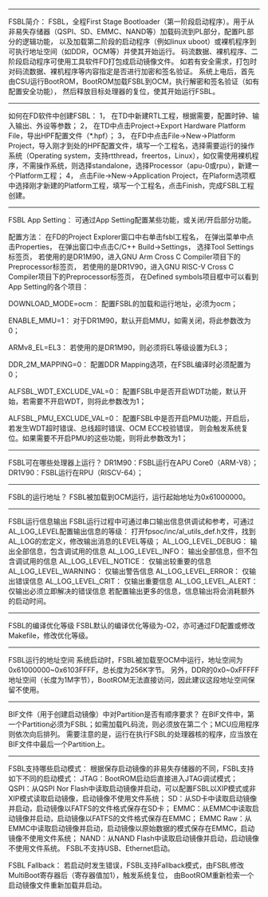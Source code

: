 ----------------------------------------------------
FSBL简介：
FSBL，全程First Stage Bootloader（第一阶段启动程序）。用于从非易失存储器（QSPI、SD、EMMC、NAND等）加载码流到PL部分，配置PL部分的逻辑功能，
以及加载第二阶段的启动程序（例如linux uboot）或裸机程序到可执行地址空间（如DDR，OCM等）并使其开始运行。
码流数据、裸机程序、二阶段启动程序可使用工具软件FD打包成启动镜像文件。
如若有安全需求，打包时对码流数据、裸机程序等内容指定是否进行加密和签名验证。
系统上电后，首先由CSU运行BootROM，BootROM加载FSBL到OCM，执行解密和签名验证（如有配置安全功能），
然后释放目标处理器的复位，使其开始运行FSBL。

----------------------------------------------------
如何在FD软件中创建FSBL：
1，	在TD中新建RTL工程，根据需要，配置时钟、输入输出、外设等参数；
2，	在TD中点击Project->Export Hardware Platform File，导出HPF配置文件（*.hpf）；
3，	在FD中点击File->New->Platform Project，导入刚才到处的HPF配置文件，填写一个工程名，选择需要运行的操作系统（Operating system，支持rtthread，freertos，Linux），如仅需使用裸机程序，不需操作系统，则选择standalone，选择Processor（apu-0或rpu），新建一个Platform工程；
4，	点击File->New->Application Project，在Plaform选项框中选择刚才新建的Platform工程，填写一个工程名，点击Finish，完成FSBL工程创建。

----------------------------------------------------
FSBL App Setting：
可通过App Setting配置某些功能，或关闭/开启部分功能。

配置方法：
在FD的Project Explorer窗口中右单击fsbl工程名，
在弹出菜单中点击Properties，
在弹出窗口中点击C/C++ Build->Settings，
选择Tool Settings标签页，
若使用的是DR1M90，进入GNU Arm Cross C Compiler项目下的Preprocessor标签页，
若使用的是DR1V90，进入GNU RISC-V Cross C Compiler项目下的Preprocessor标签页，
在Defined symbols项目框中可以看到App Setting的各个项目：

DOWNLOAD_MODE=ocm：  配置FSBL的加载和运行地址，必须为ocm；

ENABLE_MMU=1：  对于DR1M90，默认开启MMU，如需关闭，将此参数改为0；

ARMv8_EL=EL3：  若使用的是DR1M90，则必须将EL等级设置为EL3；

DDR_2M_MAPPING=0：  配置DDR Mapping选项，在FSBL编译时必须配置为0；

ALFSBL_WDT_EXCLUDE_VAL=0：  配置FSBL中是否开启WDT功能，默认开始，若需要不开启WDT，则将此参数改为1；

ALFSBL_PMU_EXCLUDE_VAL=0：  配置FSBL中是否开启PMU功能，开启后，若发生WDT超时错误、总线超时错误、OCM ECC校验错误，
                            则会触发系统复位。如果需要不开启PMU的这些功能，则将此参数改为1；

----------------------------------------------------
FSBL可在哪些处理器上运行？
DR1M90：FSBL运行在APU Core0（ARM-V8）；
DR1V90：FSBL运行在RPU（RISCV-64）；

----------------------------------------------------
FSBL的运行地址？
FSBL被加载到OCM运行，运行起始地址为0x61000000。

----------------------------------------------------
FSBL运行信息输出
FSBL运行过程中可通过串口输出信息供调试和参考，可通过AL_LOG_LEVEL配置输出信息的等级：
打开fpsoc/inc/al_utils_def.h文件，找到AL_LOG的宏定义，修改输出消息的LEVEL等级；
AL_LOG_LEVEL_DEBUG：	输出全部信息，包含调试用的信息
AL_LOG_LEVEL_INFO：	    输出全部信息，但不包含调试用的信息
AL_LOG_LEVEL_NOTICE：	仅输出较重要的信息
AL_LOG_LEVEL_WARNING：	仅输出警告信息
AL_LOG_LEVEL_ERROR：	仅输出错误信息
AL_LOG_LEVEL_CRIT：	    仅输出重要信息
AL_LOG_LEVEL_ALERT：	仅输出必须立即解决的错误信息
若配置输出更多的信息，信息输出将会消耗额外的启动时间。

----------------------------------------------------
FSBL的编译优化等级
FSBL默认的编译优化等级为-O2，亦可通过FD配置或修改Makefile，修改优化等级。

----------------------------------------------------
FSBL运行的地址空间
系统启动时，FSBL被加载至OCM中运行，地址空间为0x61000000~0x6103FFFF，总长度为256K字节。
另外，DDR的0x0~0xFFFFF地址空间（长度为1M字节），BootROM无法直接访问，因此建议这段地址空间保留不使用。

----------------------------------------------------
BIF文件（用于创建启动镜像）中对Partition是否有顺序要求？
在BIF文件中，第一个Partition必须为FSBL；如需加载PL码流，则必须放在第二个；MCU应用程序则依次向后排列。
需要注意的是，运行在执行FSBL的处理器核的程序，应当放在BIF文件中最后一个Partition上。

----------------------------------------------------
FSBL支持哪些启动模式：
根据保存启动镜像的非易失存储器的不同，FSBL支持如下不同的启动模式：
JTAG：BootROM启动后直接进入JTAG调试模式；
QSPI：从QSPI Nor Flash中读取启动镜像并启动，可以配置FSBL以XIP模式或非XIP模式读取启动镜像，启动镜像不使用文件系统；
SD：从SD卡中读取启动镜像并启动，启动镜像以FATFS的文件格式保存在SD卡；
EMMC：从EMMC中读取启动镜像并启动，启动镜像以FATFS的文件格式保存在EMMC；
EMMC Raw：从EMMC中读取启动镜像并启动，启动镜像以原始数据的模式保存在EMMC，启动镜像不使用文件系统；
NAND：从NAND Flash中读取启动镜像并启动，启动镜像不使用文件系统。
FSBL不支持USB、Ethernet启动。

FSBL Fallback：
若启动时发生错误，FSBL支持Fallback模式，由FSBL修改MultiBoot寄存器后（寄存器值加1），触发系统复位，
由BootROM重新检索一个启动镜像文件重新加载并启动。

